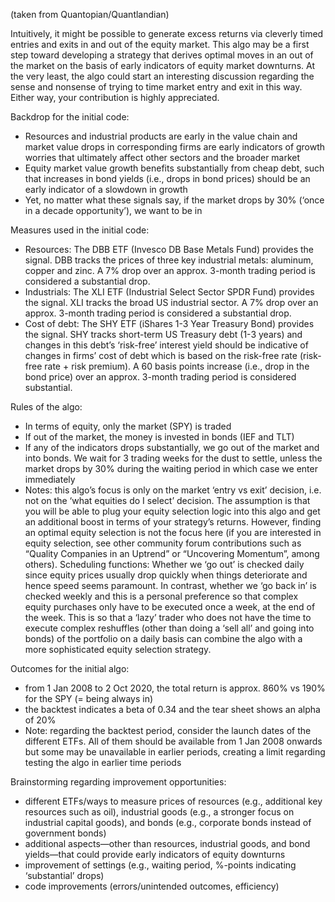 (taken from Quantopian/Quantlandian)

Intuitively, it might be possible to generate excess returns via cleverly timed entries and exits in and out of the equity market. This algo may be a first step toward developing a strategy that derives optimal moves in an out of the market on the basis of early indicators of equity market downturns. At the very least, the algo could start an interesting discussion regarding the sense and nonsense of trying to time market entry and exit in this way. Either way, your contribution is highly appreciated.

Backdrop for the initial code:
- Resources and industrial products are early in the value chain and
market value drops in corresponding firms are early indicators of
growth worries that ultimately affect other sectors and the broader
market
- Equity market value growth benefits substantially from cheap debt,
such that increases in bond yields (i.e., drops in bond prices)
should be an early indicator of a slowdown in growth
- Yet, no matter what these signals say, if the market drops by 30%
(‘once in a decade opportunity’), we want to be in

Measures used in the initial code:
- Resources: The DBB ETF (Invesco DB Base Metals Fund) provides the
signal. DBB tracks the prices of three key industrial metals:
aluminum, copper and zinc. A 7% drop over an approx. 3-month trading
period is considered a substantial drop.
- Industrials: The XLI ETF (Industrial Select Sector SPDR Fund)
provides the signal. XLI tracks the broad US industrial sector. A 7%
drop over an approx. 3-month trading period is considered a
substantial drop.
- Cost of debt: The SHY ETF (iShares 1-3 Year Treasury Bond) provides
the signal. SHY tracks short-term US Treasury debt (1-3 years) and
changes in this debt’s ‘risk-free’ interest yield should be
indicative of changes in firms’ cost of debt which is based on the
risk-free rate (risk-free rate + risk premium). A 60 basis points
increase (i.e., drop in the bond price) over an approx. 3-month
trading period is considered substantial.

Rules of the algo:
- In terms of equity, only the market (SPY) is traded
- If out of the market, the money is invested in bonds (IEF and TLT)
- If any of the indicators drops substantially, we go out of the
market and into bonds. We wait for 3 trading weeks for the dust to
settle, unless the market drops by 30% during the waiting period in
which case we enter immediately
- Notes: this algo’s focus is only on the market ‘entry vs exit’
decision, i.e. not on the ‘what equities do I select’ decision. The
assumption is that you will be able to plug your equity selection
logic into this algo and get an additional boost in terms of your
strategy’s returns. However, finding an optimal equity selection is
not the focus here (if you are interested in equity selection, see
other community forum contributions such as “Quality Companies in an
Uptrend” or “Uncovering Momentum”, among others). Scheduling
functions: Whether we ‘go out’ is checked daily since equity prices
usually drop quickly when things deteriorate and hence speed seems
paramount. In contrast, whether we ‘go back in’ is checked weekly and
this is a personal preference so that complex equity purchases only
have to be executed once a week, at the end of the week. This is so
that a ‘lazy’ trader who does not have the time to execute complex
reshuffles (other than doing a ‘sell all’ and going into bonds) of
the portfolio on a daily basis can combine the algo with a more
sophisticated equity selection strategy.

Outcomes for the initial algo:
- from 1 Jan 2008 to 2 Oct 2020, the total return is approx. 860% vs
190% for the SPY (= being always in)
- the backtest indicates a beta of 0.34 and the tear sheet shows an
alpha of 20%
- Note: regarding the backtest period, consider the launch dates of
the different ETFs. All of them should be available from 1 Jan 2008
onwards but some may be unavailable in earlier periods, creating a
limit regarding testing the algo in earlier time periods

Brainstorming regarding improvement opportunities:
- different ETFs/ways to measure prices of resources (e.g.,
additional key resources such as oil), industrial goods (e.g., a
stronger focus on industrial capital goods), and bonds (e.g.,
corporate bonds instead of government bonds)
- additional aspects—other than resources, industrial goods, and bond
yields—that could provide early indicators of equity downturns
- improvement of settings (e.g., waiting period, %-points indicating
‘substantial’ drops)
- code improvements (errors/unintended outcomes, efficiency)


